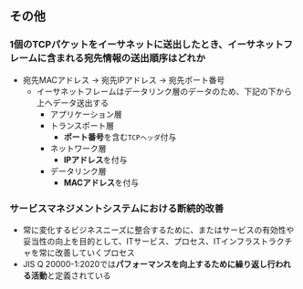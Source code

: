 ## その他

### 1個のTCPパケットをイーサネットに送出したとき、イーサネットフレームに含まれる宛先情報の送出順序はどれか

- 宛先MACアドレス → 宛先IPアドレス → 宛先ポート番号
    - イーサネットフレームはデータリンク層のデータのため、下記の下から上へデータ送出する
        - アプリケーション層
        - トランスポート層
            - **ポート番号**を含む`TCPヘッダ`付与
        - ネットワーク層
            - **IPアドレス**を付与
        - データリンク層
            - **MACアドレス**を付与

### サービスマネジメントシステムにおける断続的改善

- 常に変化するビジネスニーズに整合するために、またはサービスの有効性や妥当性の向上を目的として、ITサービス、プロセス、ITインフラストラクチャを常に改善していくプロセス
- JIS Q 20000-1:2020では**パフォーマンスを向上するために繰り返し行われる活動**と定義されている